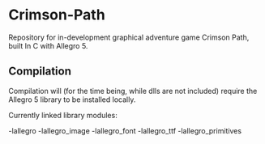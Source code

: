 # Crimson-Path
Repository for in-development graphical adventure game Crimson Path, built In C with Allegro 5.
## Compilation
Compilation will (for the time being, while dlls are not included) require the Allegro 5 library to be installed locally.

Currently linked library modules: 

-lallegro -lallegro_image -lallegro_font -lallegro_ttf -lallegro_primitives
